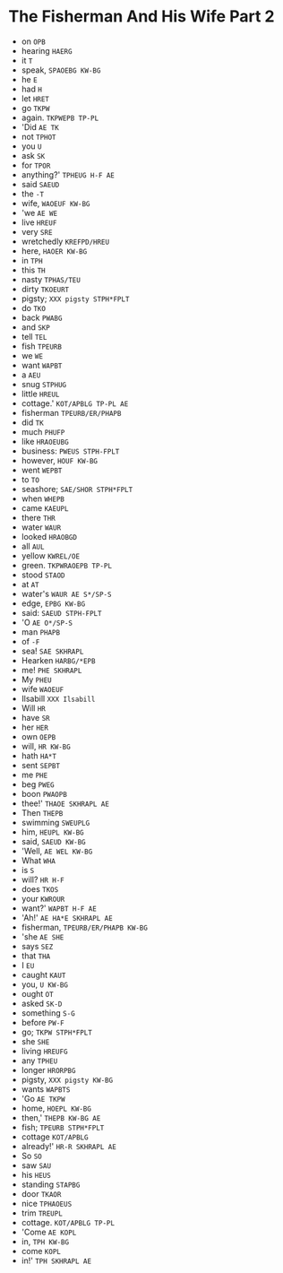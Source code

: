 # The Fisherman And His Wife Part 2

* on `OPB`
* hearing `HAERG`
* it `T`
* speak, `SPAOEBG KW-BG`
* he `E`
* had `H`
* let `HRET`
* go `TKPW`
* again. `TKPWEPB TP-PL`
* 'Did `AE TK`
* not `TPHOT`
* you `U`
* ask `SK`
* for `TPOR`
* anything?' `TPHEUG H-F AE`
* said `SAEUD`
* the `-T`
* wife, `WAOEUF KW-BG`
* 'we `AE WE`
* live `HREUF`
* very `SRE`
* wretchedly `KREFPD/HREU`
* here, `HAOER KW-BG`
* in `TPH`
* this `TH`
* nasty `TPHAS/TEU`
* dirty `TKOEURT`
* pigsty; `XXX pigsty STPH*FPLT`
* do `TKO`
* back `PWABG`
* and `SKP`
* tell `TEL`
* fish `TPEURB`
* we `WE`
* want `WAPBT`
* a `AEU`
* snug `STPHUG`
* little `HREUL`
* cottage.' `KOT/APBLG TP-PL AE`
* fisherman `TPEURB/ER/PHAPB`
* did `TK`
* much `PHUFP`
* like `HRAOEUBG`
* business: `PWEUS STPH-FPLT`
* however, `HOUF KW-BG`
* went `WEPBT`
* to `TO`
* seashore; `SAE/SHOR STPH*FPLT`
* when `WHEPB`
* came `KAEUPL`
* there `THR`
* water `WAUR`
* looked `HRAOBGD`
* all `AUL`
* yellow `KWREL/OE`
* green. `TKPWRAOEPB TP-PL`
* stood `STAOD`
* at `AT`
* water's `WAUR AE S*/SP-S`
* edge, `EPBG KW-BG`
* said: `SAEUD STPH-FPLT`
* 'O `AE O*/SP-S`
* man `PHAPB`
* of `-F`
* sea! `SAE SKHRAPL`
* Hearken `HARBG/*EPB`
* me! `PHE SKHRAPL`
* My `PHEU`
* wife `WAOEUF`
* Ilsabill `XXX Ilsabill`
* Will `HR`
* have `SR`
* her `HER`
* own `OEPB`
* will, `HR KW-BG`
* hath `HA*T`
* sent `SEPBT`
* me `PHE`
* beg `PWEG`
* boon `PWAOPB`
* thee!' `THAOE SKHRAPL AE`
* Then `THEPB`
* swimming `SWEUPLG`
* him, `HEUPL KW-BG`
* said, `SAEUD KW-BG`
* 'Well, `AE WEL KW-BG`
* What `WHA`
* is `S`
* will? `HR H-F`
* does `TKOS`
* your `KWROUR`
* want?' `WAPBT H-F AE`
* 'Ah!' `AE HA*E SKHRAPL AE`
* fisherman, `TPEURB/ER/PHAPB KW-BG`
* 'she `AE SHE`
* says `SEZ`
* that `THA`
* I `EU`
* caught `KAUT`
* you, `U KW-BG`
* ought `OT`
* asked `SK-D`
* something `S-G`
* before `PW-F`
* go; `TKPW STPH*FPLT`
* she `SHE`
* living `HREUFG`
* any `TPHEU`
* longer `HRORPBG`
* pigsty, `XXX pigsty KW-BG`
* wants `WAPBTS`
* 'Go `AE TKPW`
* home, `HOEPL KW-BG`
* then,' `THEPB KW-BG AE`
* fish; `TPEURB STPH*FPLT`
* cottage `KOT/APBLG`
* already!' `HR-R SKHRAPL AE`
* So `SO`
* saw `SAU`
* his `HEUS`
* standing `STAPBG`
* door `TKAOR`
* nice `TPHAOEUS`
* trim `TREUPL`
* cottage. `KOT/APBLG TP-PL`
* 'Come `AE KOPL`
* in, `TPH KW-BG`
* come `KOPL`
* in!' `TPH SKHRAPL AE`
